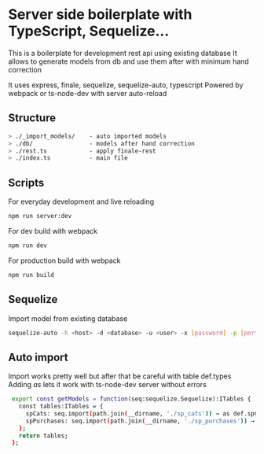 # Server side boilerplate with TypeScript, Sequelize...

This is a boilerplate for development rest api using existing database
It allows to generate models from db and use them after with minimum hand correction

It uses express, finale, sequelize, sequelize-auto, typescript 
Powered by webpack or ts-node-dev with server auto-reload

## Structure
```bash
> ./_import_models/    - auto imported models
> ./db/                - models after hand correction
> ./rest.ts            - apply finale-rest
> ./index.ts           - main file
```

## Scripts

For everyday development and live reloading
```bash
npm run server:dev
```

For dev build with webpack
```bash
npm run dev
```

For production build with webpack
```bash
npm run build
```

## Sequelize

Import model from existing database

```bash
sequelize-auto -h <host> -d <database> -u <user> -x [password] -p [port]  --dialect [dialect] -c [/path/to/config] -o [/path/to/models] -t [tableName] -C
```

## Auto import

Import works pretty well but after that be careful with table def.types
Adding _as_ lets it work with ts-node-dev server without errors 

```bash
 export const getModels = function(seq:sequelize.Sequelize):ITables {
   const tables:ITables = {
     spCats: seq.import(path.join(__dirname, './sp_cats')) → as def.spCatsModel ←,
     spPurchases: seq.import(path.join(__dirname, './sp_purchases')) → as def.spPurchasesModel ←,
   };
   return tables;
 };
 ```